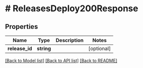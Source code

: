 # # ReleasesDeploy200Response

## Properties

Name | Type | Description | Notes
------------ | ------------- | ------------- | -------------
**release_id** | **string** |  | [optional]

[[Back to Model list]](../../README.md#models) [[Back to API list]](../../README.md#endpoints) [[Back to README]](../../README.md)
